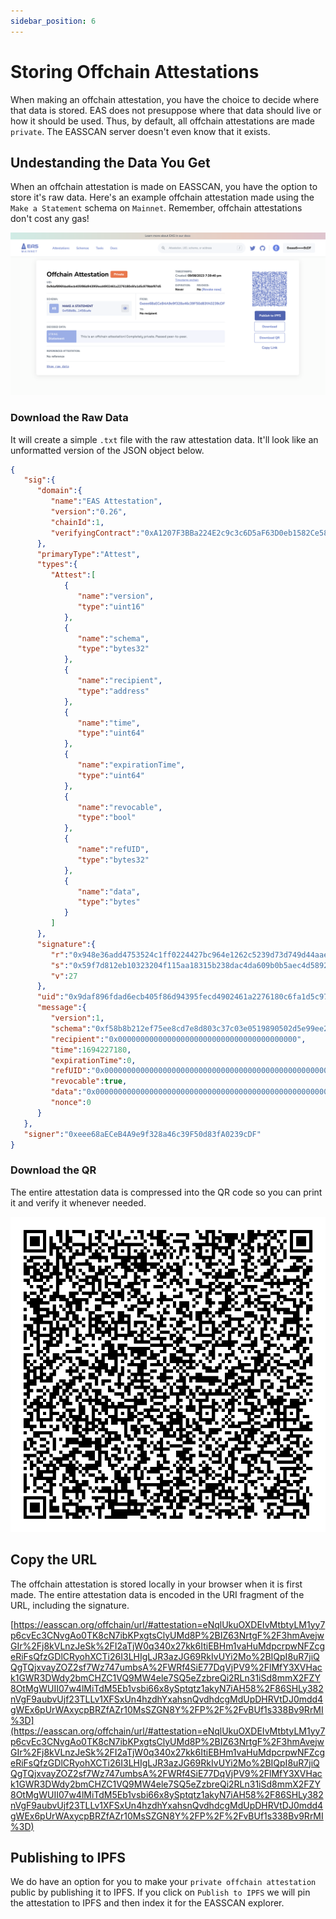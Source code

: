 ```yaml
---
sidebar_position: 6
---
```


# Storing Offchain Attestations
When making an offchain attestation, you have the choice to decide where that data is stored. EAS does not presuppose where that data should live or how it should be used. Thus, by default, all offchain attestations are made `private`. The EASSCAN server doesn't even know that it exists.

## Undestanding the Data You Get
When an offchain attestation is made on EASSCAN, you have the option to store it's raw data. Here's an example offchain attestation made using the `Make a Statement` schema on `Mainnet`. Remember, offchain attestations don't cost any gas!

![Sample Offchain Attestation](./img/sample-offchain-private-attestation.png)

### Download the Raw Data
It will create a simple `.txt` file with the raw attestation data. It'll look like an unformatted version of the JSON object below.

```json
{
   "sig":{
      "domain":{
         "name":"EAS Attestation",
         "version":"0.26",
         "chainId":1,
         "verifyingContract":"0xA1207F3BBa224E2c9c3c6D5aF63D0eb1582Ce587"
      },
      "primaryType":"Attest",
      "types":{
         "Attest":[
            {
               "name":"version",
               "type":"uint16"
            },
            {
               "name":"schema",
               "type":"bytes32"
            },
            {
               "name":"recipient",
               "type":"address"
            },
            {
               "name":"time",
               "type":"uint64"
            },
            {
               "name":"expirationTime",
               "type":"uint64"
            },
            {
               "name":"revocable",
               "type":"bool"
            },
            {
               "name":"refUID",
               "type":"bytes32"
            },
            {
               "name":"data",
               "type":"bytes"
            }
         ]
      },
      "signature":{
         "r":"0x948e36add4753524c1ff0224427bc964e1262c5239d73d749d44aaead6ae6320",
         "s":"0x59f7d812eb10323204f115aa18315b238dac4da609b0b5aec4d5892a23d55029",
         "v":27
      },
      "uid":"0x9daf896fdad6ecb405f86d94395fecd4902461a2276180c6fa1d5c979bbf97d5",
      "message":{
         "version":1,
         "schema":"0xf58b8b212ef75ee8cd7e8d803c37c03e0519890502d5e99ee2412aae1456cafe",
         "recipient":"0x0000000000000000000000000000000000000000",
         "time":1694227180,
         "expirationTime":0,
         "refUID":"0x0000000000000000000000000000000000000000000000000000000000000000",
         "revocable":true,
         "data":"0x000000000000000000000000000000000000000000000000000000000000002000000000000000000000000000000000000000000000000000000000000000495468697320697320616e206f6666636861696e206174746573746174696f6e2120436f6d706c6574656c7920707269766174652e2050617373656420706565722d746f2d706565722e0000000000000000000000000000000000000000000000",
         "nonce":0
      }
   },
   "signer":"0xeee68aECeB4A9e9f328a46c39F50d83fA0239cDF"
}
```

### Download the QR
The entire attestation data is compressed into the QR code so you can print it and verify it whenever needed.

![Private Offchain Attestation QR Code](./img/private-offchain-qr.png)



## Copy the URL
The offchain attestation is stored locally in your browser when it is first made. The entire attestation data is encoded in the URI fragment of the URL, including the signature. 

[https://easscan.org/offchain/url/#attestation=eNqlUkuOXDEIvMtbtyLM1yy7p6cvEc3CNvgAo0TK8cN7ibKPxgtsClyUMd8P%2BIZ63NrtgF%2F3hmAvejwGIr%2Fj8kVLnzJeSk%2FI2aTjW0q340x27kk6ItiEBHm1vaHuMdpcrpwNFZcgeRiFsQfzGDlCRyohXCTi26I3LHIgLJR3azJG69RkIvUYi2Mo%2BIQpI8uR7jiQQgTQjxvayZOZ2sf7Wz747umbsA%2FWRf4SiE77DqVjPV9%2FlMfY3XVHack1GWR3DWdy2bmCHZC1VQ9MW4ele7SQ5eZzbreQi2RLn31iSd8mmX2FZY8OtMgWUII07w4lMiTdM5Eb1vsbi66x8ySptqtz1akyN7iAH58%2F86SHLy382nVgF9aubvUjf23TLLv1XFSxUn4hzdhYxahsnQvdhdcgMdUpDHRVtDJ0mdd4gWEx6pUrWAxycpBRZfAZr10MsSZGN8Y%2FP%2F%2FvBUf1s338Bv9RrMI%3D](https://easscan.org/offchain/url/#attestation=eNqlUkuOXDEIvMtbtyLM1yy7p6cvEc3CNvgAo0TK8cN7ibKPxgtsClyUMd8P%2BIZ63NrtgF%2F3hmAvejwGIr%2Fj8kVLnzJeSk%2FI2aTjW0q340x27kk6ItiEBHm1vaHuMdpcrpwNFZcgeRiFsQfzGDlCRyohXCTi26I3LHIgLJR3azJG69RkIvUYi2Mo%2BIQpI8uR7jiQQgTQjxvayZOZ2sf7Wz747umbsA%2FWRf4SiE77DqVjPV9%2FlMfY3XVHack1GWR3DWdy2bmCHZC1VQ9MW4ele7SQ5eZzbreQi2RLn31iSd8mmX2FZY8OtMgWUII07w4lMiTdM5Eb1vsbi66x8ySptqtz1akyN7iAH58%2F86SHLy382nVgF9aubvUjf23TLLv1XFSxUn4hzdhYxahsnQvdhdcgMdUpDHRVtDJ0mdd4gWEx6pUrWAxycpBRZfAZr10MsSZGN8Y%2FP%2F%2FvBUf1s338Bv9RrMI%3D)


## Publishing to IPFS
We do have an option for you to make your `private offchain attestation` public by publishing it to IPFS. If you click on `Publish to IPFS` we will pin the attestation to IPFS and then index it for the EASSCAN explorer.

